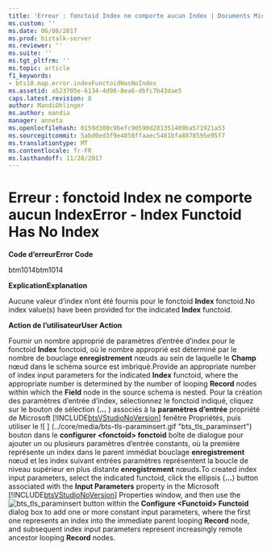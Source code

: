 ```yaml
---
title: 'Erreur : fonctoid Index ne comporte aucun Index | Documents Microsoft'
ms.custom: ''
ms.date: 06/08/2017
ms.prod: biztalk-server
ms.reviewer: ''
ms.suite: ''
ms.tgt_pltfrm: ''
ms.topic: article
f1_keywords:
- bts10.map.error.indexFunctoidHasNoIndex
ms.assetid: a523705e-6134-4d98-8ea6-dbfc7b43dae5
caps.latest.revision: 8
author: MandiOhlinger
ms.author: mandia
manager: anneta
ms.openlocfilehash: 0159d308c9befc90590d281351409ba571921a53
ms.sourcegitcommit: 5abd0ed3f9e4858ffaaec5481bfa8878595e95f7
ms.translationtype: MT
ms.contentlocale: fr-FR
ms.lasthandoff: 11/28/2017
---
```

# <a name="error---index-functoid-has-no-index"></a><span data-ttu-id="04a8e-102">Erreur : fonctoid Index ne comporte aucun Index</span><span class="sxs-lookup"><span data-stu-id="04a8e-102">Error - Index Functoid Has No Index</span></span>
<span data-ttu-id="04a8e-103">**Code d’erreur**</span><span class="sxs-lookup"><span data-stu-id="04a8e-103">**Error Code**</span></span>  
  
 <span data-ttu-id="04a8e-104">btm1014</span><span class="sxs-lookup"><span data-stu-id="04a8e-104">btm1014</span></span>  
  
 <span data-ttu-id="04a8e-105">**Explication**</span><span class="sxs-lookup"><span data-stu-id="04a8e-105">**Explanation**</span></span>  
  
 <span data-ttu-id="04a8e-106">Aucune valeur d’index n’ont été fournis pour le fonctoid **Index** fonctoid.</span><span class="sxs-lookup"><span data-stu-id="04a8e-106">No index value(s) have been provided for the indicated **Index** functoid.</span></span>  
  
 <span data-ttu-id="04a8e-107">**Action de l’utilisateur**</span><span class="sxs-lookup"><span data-stu-id="04a8e-107">**User Action**</span></span>  
  
 <span data-ttu-id="04a8e-108">Fournir un nombre approprié de paramètres d’entrée d’index pour le fonctoid **Index** fonctoid, où le nombre approprié est déterminé par le nombre de bouclage **enregistrement** nœuds au sein de laquelle le **Champ** nœud dans le schéma source est imbriqué.</span><span class="sxs-lookup"><span data-stu-id="04a8e-108">Provide an appropriate number of index input parameters for the indicated **Index** functoid, where the appropriate number is determined by the number of looping **Record** nodes within which the **Field** node in the source schema is nested.</span></span> <span data-ttu-id="04a8e-109">Pour la création des paramètres d’entrée d’index, sélectionnez le fonctoid indiqué, cliquez sur le bouton de sélection (**...** ) associés à la **paramètres d’entrée** propriété de Microsoft [!INCLUDE[btsVStudioNoVersion](../includes/btsvstudionoversion-md.md)] fenêtre Propriétés, puis utiliser le ![ ] (../core/media/bts-tls-paraminsert.gif "bts_tls_paraminsert") bouton dans le **configurer \<fonctoid\> fonctoid** boîte de dialogue pour ajouter un ou plusieurs paramètres d’entrée constants, où la première représente un index dans le parent immédiat bouclage **enregistrement** nœud et les index suivant entrées paramètres représentent la boucle de niveau supérieur en plus distante **enregistrement** nœuds.</span><span class="sxs-lookup"><span data-stu-id="04a8e-109">To created index input parameters, select the indicated functoid, click the ellipsis (**...**) button associated with the **Input Parameters** property in the Microsoft [!INCLUDE[btsVStudioNoVersion](../includes/btsvstudionoversion-md.md)] Properties window, and then use the  ![](../core/media/bts-tls-paraminsert.gif "bts_tls_paraminsert") button within the **Configure \<Functoid\> Functoid** dialog box to add one or more constant input parameters, where the first one represents an index into the immediate parent looping **Record** node, and subsequent index input parameters represent increasingly remote ancestor looping **Record** nodes.</span></span>
